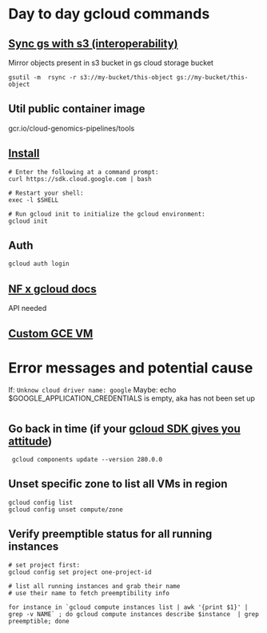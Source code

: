 # Day to day gcloud commands

## [Sync gs with s3 (interoperability)](https://cloud.google.com/storage/docs/gsutil/commands/rsync)

Mirror objects present in s3 bucket in gs cloud storage bucket

```
gsutil -m  rsync -r s3://my-bucket/this-object gs://my-bucket/this-object
```

## Util public container image

gcr.io/cloud-genomics-pipelines/tools

## [Install](https://cloud.google.com/storage/docs/gsutil_install#linux)

```
# Enter the following at a command prompt:
curl https://sdk.cloud.google.com | bash

# Restart your shell:
exec -l $SHELL

# Run gcloud init to initialize the gcloud environment:
gcloud init
```

## Auth

```bash
gcloud auth login
```


## [NF x gcloud docs](http://andersenlab.org/dry-guide/pipeline-GCPconfig/)

API needed

## [Custom GCE VM](https://medium.com/@lynnlangit/cloud-native-hello-world-for-bioinformatics-7831aecc8d1a)


# Error messages and potential cause

If: `Unknow cloud driver name: google`
Maybe: echo $GOOGLE_APPLICATION_CREDENTIALS is empty, aka has not been set up

# 


## Go back in time (if your [gcloud SDK gives you attitude](https://issuetracker.google.com/issues/160074681))

```
 gcloud components update --version 280.0.0
```

## Unset specific zone to list all VMs in region

```
gcloud config list
gcloud config unset compute/zone
```

## Verify preemptible status for all running instances

```
# set project first:
gcloud config set project one-project-id

# list all running instances and grab their name
# use their name to fetch preemptibility info

for instance in `gcloud compute instances list | awk '{print $1}' | grep -v NAME` ; do gcloud compute instances describe $instance  | grep preemptible; done
```
